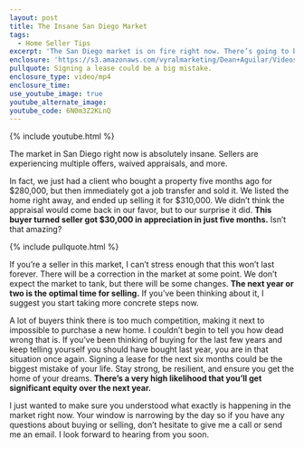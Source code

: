 ```yaml
---
layout: post
title: The Insane San Diego Market
tags:
  - Home Seller Tips
excerpt: 'The San Diego market is on fire right now. There’s going to be a correction at some point, but until then things are looking good for sellers.'
enclosure: 'https://s3.amazonaws.com/vyralmarketing/Dean+Aguilar/Videos/2017/The+Insane+San+Diego+Market+-+San+Diego+Real+Estate+Agent.mp4'
pullquote: Signing a lease could be a big mistake.
enclosure_type: video/mp4
enclosure_time:
use_youtube_image: true
youtube_alternate_image:
youtube_code: 6N0m3Z2KLnQ
---
```



{% include youtube.html %}

The market in San Diego right now is absolutely insane. Sellers are experiencing multiple offers, waived appraisals, and more.&nbsp;

In fact, we just had a client who bought a property five months ago for $280,000, but then immediately got a job transfer and sold it. We listed the home right away, and ended up selling it for $310,000. We didn’t think the appraisal would come back in our favor, but to our surprise it did. **This buyer turned seller got $30,000 in appreciation in just five months.** Isn’t that amazing?

{% include pullquote.html %}

If you’re a seller in this market, I can’t stress enough that this won’t last forever. There will be a correction in the market at some point. We don’t expect the market to tank, but there will be some changes. **The next year or two is the optimal time for selling.** If you’ve been thinking about it, I suggest you start taking more concrete steps now.

A lot of buyers think there is too much competition, making it next to impossible to purchase a new home. I couldn’t begin to tell you how dead wrong that is. If you’ve been thinking of buying for the last few years and keep telling yourself you should have bought last year, you are in that situation once again. Signing a lease for the next six months could be the biggest mistake of your life. Stay strong, be resilient, and ensure you get the home of your dreams. **There’s a very high likelihood that you’ll get significant equity over the next year.**

I just wanted to make sure you understood what exactly is happening in the market right now. Your window is narrowing by the day so if you have any questions about buying or selling, don’t hesitate to give me a call or send me an email. I look forward to hearing from you soon.